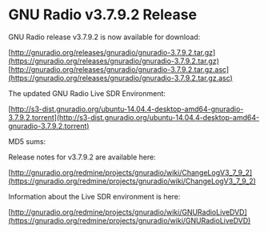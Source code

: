 
# GNU Radio v3.7.9.2 Release

GNU Radio release v3.7.9.2 is now available for download:

[http://gnuradio.org/releases/gnuradio/gnuradio-3.7.9.2.tar.gz](https://gnuradio.org/releases/gnuradio/gnuradio-3.7.9.2.tar.gz)<br />
[http://gnuradio.org/releases/gnuradio/gnuradio-3.7.9.2.tar.gz.asc](https://gnuradio.org/releases/gnuradio/gnuradio-3.7.9.2.tar.gz.asc)

The updated GNU Radio Live SDR Environment:

[http://s3-dist.gnuradio.org/ubuntu-14.04.4-desktop-amd64-gnuradio-3.7.9.2.torrent](http://s3-dist.gnuradio.org/ubuntu-14.04.4-desktop-amd64-gnuradio-3.7.9.2.torrent)

MD5 sums:

Release notes for v3.7.9.2 are available here:

[http://gnuradio.org/redmine/projects/gnuradio/wiki/ChangeLogV3_7_9_2](https://gnuradio.org/redmine/projects/gnuradio/wiki/ChangeLogV3_7_9_2)

Information about the Live SDR environment is here:

[http://gnuradio.org/redmine/projects/gnuradio/wiki/GNURadioLiveDVD](https://gnuradio.org/redmine/projects/gnuradio/wiki/GNURadioLiveDVD)
